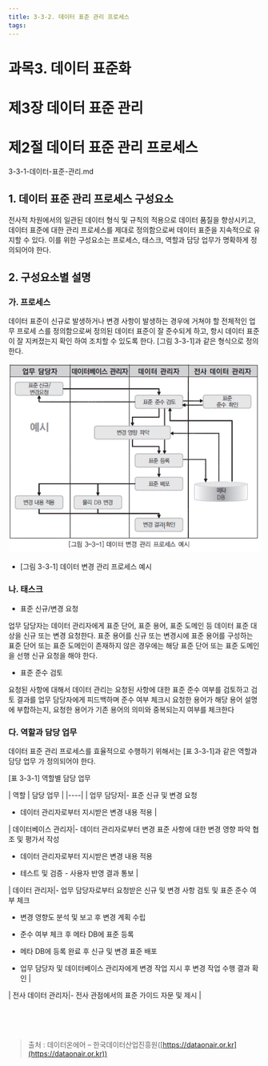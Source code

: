 ```yaml
---
title: 3-3-2. 데이터 표준 관리 프로세스
tags: 
---
```


# 과목3. 데이터 표준화
# 제3장 데이터 표준 관리
# 제2절 데이터 표준 관리 프로세스
3-3-1-데이터-표준-관리.md
## 1. 데이터 표준 관리 프로세스 구성요소

전사적 차원에서의 일관된 데이터 형식 및 규칙의 적용으로 데이터 품질을 향상시키고, 데이터 표준에 대한 관리 프로세스를 제대로 정의함으로써 데이터 표준을 지속적으로 유지할 수 있다. 이를 위한 구성요소는 프로세스, 태스크, 역할과 담당 업무가 명확하게 정의되어야 한다.

## 2. 구성요소별 설명

### 가. 프로세스

데이터 표준이 신규로 발생하거나 변경 사항이 발생하는 경우에 거쳐야 할 전체적인 업무 프로세 스를 정의함으로써 정의된 데이터 표준이 잘 준수되게 하고, 항시 데이터 표준이 잘 지켜졌는지 확인 하여 조치할 수 있도록 한다. [그림 3-3-1]과 같은 형식으로 정의한다.

![](../images_files/070307_edu_01.gif)

  * [그림 3-3-1] 데이터 변경 관리 프로세스 예시

### 나. 태스크

  * 표준 신규/변경 요청

업무 담당자는 데이터 관리자에게 표준 단어, 표준 용어, 표준 도메인 등 데이터 표준 대상을 신규 또는 변경 요청한다. 표준 용어를 신규 또는 변경시에 표준 용어를 구성하는 표준 단어 또는 표준 도메인이 존재하지 않은 경우에는 해당 표준 단어 또는 표준 도메인을 선행 신규 요청을 해야 한다.

  * 표준 준수 검토

요청된 사항에 대해서 데이터 관리는 요청된 사항에 대한 표준 준수 여부를 검토하고 검토 결과를 업무 담당자에게 피드백하며 준수 여부 체크시 요청한 용어가 해당 용어 설명에 부합하는지, 요청한 용어가 기존 용어의 의미와 중복되는지 여부를 체크한다

### 다. 역할과 담당 업무

데이터 표준 관리 프로세스를 효율적으로 수행하기 위해서는 [표 3-3-1]과 같은 역할과 담당 업무 가 정의되어야 한다.

[표 3-3-1] 역할별 담당 업무

| 역할 | 담당 업무 |
|----|
 | 업무 담당자|- 표준 신규 및 변경 요청

  *  데이터 관리자로부터 지시받은 변경 내용 적용 |

 | 데이터베이스 관리자|- 데이터 관리자로부터 변경 표준 사항에 대한 변경 영향 파악 협조 및 평가서 작성

  *  데이터 관리자로부터 지시받은 변경 내용 적용

  *  테스트 및 검증 - 사용자 반영 결과 통보 |

 | 데이터 관리자|- 업무 담당자로부터 요청받은 신규 및 변경 사항 검토 및 표준 준수 여부 체크

  *  변경 영향도 분석 및 보고 후 변경 계획 수립

  *  준수 여부 체크 후 메타 DB에 표준 등록

  *  메타 DB에 등록 완료 후 신규 및 변경 표준 배포

  *  업무 담당자 및 데이터베이스 관리자에게 변경 작업 지시 후 변경 작업 수행 결과 확인 |

 | 전사 데이터 관리자|- 전사 관점에서의 표준 가이드 자문 및 제시 |

<br><br><br>
> 출처 : 데이터온에어 – 한국데이터산업진흥원([https://dataonair.or.kr](https://dataonair.or.kr))